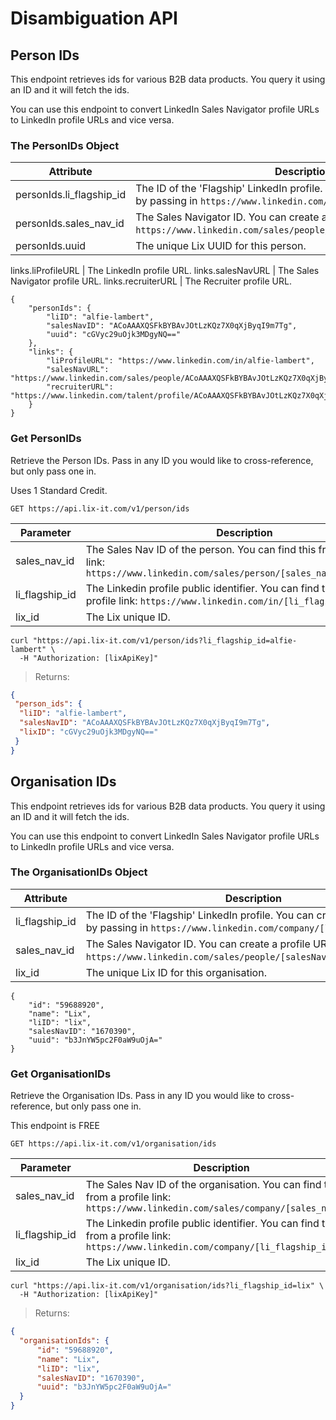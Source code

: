# Disambiguation API

## Person IDs

This endpoint retrieves ids for various B2B data products. You query it using an ID and it will fetch the ids.

You can use this endpoint to convert LinkedIn Sales Navigator profile URLs to LinkedIn profile URLs and vice versa.

### The PersonIDs Object
Attribute | Description
--------- | -----------
personIds.li_flagship_id | The ID of the 'Flagship' LinkedIn profile. You can create a profile URL by passing in `https://www.linkedin.com/in/[liFlagshipID]`.
personIds.sales_nav_id     | The Sales Navigator ID. You can create a profile URL by passing in `https://www.linkedin.com/sales/people/[salesNavID],NAME,undefined`.
personIds.uuid     | The unique Lix UUID for this person.

links.liProfileURL | The LinkedIn profile URL.
links.salesNavURL | The Sales Navigator profile URL.
links.recruiterURL | The Recruiter profile URL.

```shell
{
    "personIds": {
        "liID": "alfie-lambert",
        "salesNavID": "ACoAAAXQSFkBYBAvJOtLzKQz7X0qXjByqI9m7Tg",
        "uuid": "cGVyc29uOjk3MDgyNQ=="
    },
    "links": {
        "liProfileURL": "https://www.linkedin.com/in/alfie-lambert",
        "salesNavURL": "https://www.linkedin.com/sales/people/ACoAAAXQSFkBYBAvJOtLzKQz7X0qXjByqI9m7Tg,NAME",
        "recruiterURL": "https://www.linkedin.com/talent/profile/ACoAAAXQSFkBYBAvJOtLzKQz7X0qXjByqI9m7Tg"
    }
}
```

### Get PersonIDs

Retrieve the Person IDs. Pass in any ID you would like to cross-reference, but only pass one in. 

<aside class="notice"> Uses 1 Standard Credit.</aside>

`GET https://api.lix-it.com/v1/person/ids`

Parameter | Description
--------- | -----------
sales_nav_id | The Sales Nav ID of the person. You can find this from a profile link: `https://www.linkedin.com/sales/person/[sales_nav_id],NAME,XXXX`
li_flagship_id | The Linkedin profile public identifier. You can find this from a profile link: `https://www.linkedin.com/in/[li_flagship_id]`
lix_id | The Lix unique ID.

```shell
curl "https://api.lix-it.com/v1/person/ids?li_flagship_id=alfie-lambert" \
  -H "Authorization: [lixApiKey]"
```

> Returns:

```json
{
 "person_ids": {
  "liID": "alfie-lambert",
  "salesNavID": "ACoAAAXQSFkBYBAvJOtLzKQz7X0qXjByqI9m7Tg",
  "lixID": "cGVyc29uOjk3MDgyNQ=="
 }
}
```

## Organisation IDs

This endpoint retrieves ids for various B2B data products. You query it using an ID and it will fetch the ids.

You can use this endpoint to convert LinkedIn Sales Navigator profile URLs to LinkedIn profile URLs and vice versa.

### The OrganisationIDs Object

Attribute | Description
--------- | -----------
li_flagship_id | The ID of the 'Flagship' LinkedIn profile. You can create a profile URL by passing in `https://www.linkedin.com/company/[liFlagshipID]`.
sales_nav_id     | The Sales Navigator ID. You can create a profile URL by passing in `https://www.linkedin.com/sales/people/[salesNavID],NAME,undefined`.
lix_id     | The unique Lix ID for this organisation.

```shell
{
    "id": "59688920",
    "name": "Lix",
    "liID": "lix",
    "salesNavID": "1670390",
    "uuid": "b3JnYW5pc2F0aW9uOjA="
}
```

### Get OrganisationIDs

Retrieve the Organisation IDs. Pass in any ID you would like to cross-reference, but only pass one in. 

<aside class="notice">This endpoint is FREE</aside>

`GET https://api.lix-it.com/v1/organisation/ids`

Parameter | Description
--------- | -----------
sales_nav_id | The Sales Nav ID of the organisation. You can find this from a profile link: `https://www.linkedin.com/sales/company/[sales_nav_id]`
li_flagship_id | The Linkedin profile public identifier. You can find this from a profile link: `https://www.linkedin.com/company/[li_flagship_id]`
lix_id | The Lix unique ID.

```shell
curl "https://api.lix-it.com/v1/organisation/ids?li_flagship_id=lix" \
  -H "Authorization: [lixApiKey]"
```

> Returns:

```json
{
  "organisationIds": {
      "id": "59688920",
      "name": "Lix",
      "liID": "lix",
      "salesNavID": "1670390",
      "uuid": "b3JnYW5pc2F0aW9uOjA="
  }
}
```
